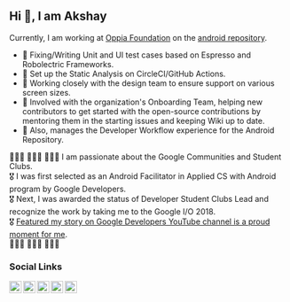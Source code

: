 ## Hi 👋, I am Akshay

Currently, I am working at [Oppia Foundation](https://www.oppia.org/) on the [android repository](https://github.com/oppia/oppia-android/pulls/anandwana001). 
 - 🧪 Fixing/Writing Unit and UI test cases based on Espresso and Robolectric Frameworks. 
 - 🧐 Set up the Static Analysis on CircleCI/GitHub Actions. 
 - 🎨 Working closely with the design team to ensure support on various screen sizes. 
 - 🤝 Involved with the organization's Onboarding Team, helping new contributors to get started with the open-source contributions by mentoring them in the starting issues and keeping Wiki up to date. 
 - 🦿 Also, manages the Developer Workflow experience for the Android Repository.

👩🏻‍🎓 🧑🏻‍🎓 👨🏻‍🎓 
I am passionate about the Google Communities and Student Clubs. <br>
🎖 I was first selected as an Android Facilitator in Applied CS with Android program by Google Developers. <br>
🎖 Next, I was awarded the status of Developer Student Clubs Lead and recognize the work by taking me to the Google I/O 2018. <br> 
🎖 [Featured my story on Google Developers YouTube channel is a proud moment for me](https://www.youtube.com/watch?v=y1JuamnN4_Q).<br>
👩🏻‍🎓 🧑🏻‍🎓 👨🏻‍🎓 


### Social Links
<a href="https://twitter.com/akshay81844">
  <img align="left" alt="Akshay's Twitter" width="22px" src="https://cdn.jsdelivr.net/npm/simple-icons@v3/icons/twitter.svg" />
</a>
<a href="https://www.linkedin.com/in/anandwana001/">
  <img align="left" alt="Akshay's Linkdein" width="22px" src="https://cdn.jsdelivr.net/npm/simple-icons@v3/icons/linkedin.svg" />
</a>
<a href="https://medium.com/@anandwana">
  <img align="left" alt="Akshay's Medium" width="22px" src="https://cdn.jsdelivr.net/npm/simple-icons@v3/icons/medium.svg" />
</a>
<a href="https://stackoverflow.com/users/5261361/akshay-nandwana">
  <img align="left" alt="Akshay's Stackoverflow" width="22px" src="https://cdn.jsdelivr.net/npm/simple-icons@v3/icons/stackoverflow.svg" />
</a>
<a href = "https://www.instagram.com/_akshay_nandwana/">
  <img align="left" alt="Akshay's Instagram" width="22px" src="https://cdn.jsdelivr.net/npm/simple-icons@v3/icons/instagram.svg" />
</a>
